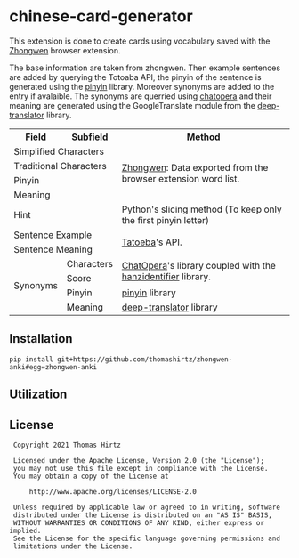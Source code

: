 # chinese-card-generator

This extension is done to create cards using vocabulary saved with the [Zhongwen](https://github.com/cschiller/zhongwen) browser extension.

The base information are taken from zhongwen. Then example sentences are added by querying the Totoaba API, the pinyin of the sentence is generated using the [pinyin](https://github.com/lxyu/pinyin) library. Moreover synonyms are added to the entry if avalaible. The synonyms are querried using [chatopera](https://github.com/chatopera/Synonyms) and their meaning are generated using the GoogleTranslate module from the [deep-translator](https://github.com/nidhaloff/deep-translator) library. 
<div align="center">
<table>
<tr>
	<th>Field</th>
	<th>Subfield</th>
	<th>Method</th>

</tr>
<tr>
	<td rowspan='1' colspan='2' >Simplified Characters</td>
	<td rowspan='4' colspan='1' ><a href="https://github.com/cschiller/zhongwen">Zhongwen</a>: Data exported from the browser extension word list.</td>
</tr>
<tr>
	<td rowspan='1' colspan='2' >Traditional Characters</td>
</tr>
<tr>
	<td rowspan='1' colspan='2' >Pinyin</td>
</tr>
<tr>
	<td rowspan='1' colspan='2' >Meaning</td>
</tr>
<tr>
	<td rowspan='1' colspan='2' >Hint</td>
	<td>Python's slicing method (To keep only the first pinyin letter)</td>
</tr>
<tr>
	<td rowspan='1' colspan='2' >Sentence Example</td>
	<td rowspan='2' colspan='1' ><a href="https://tatoeba.org/">Tatoeba</a>'s API.</td>
</tr>
<tr>
	<td rowspan='1' colspan='2' >Sentence Meaning</td>
</tr>
<tr>
	<td rowspan='4' colspan='1' >Synonyms</td>
	<td>Characters</td>
	<td rowspan='2' colspan='1' ><a href="https://github.com/chatopera/Synonyms">ChatOpera</a>'s library coupled with the <a href="https://github.com/tsroten/hanzidentifier">hanzidentifier</a> library.</td>
</tr>
<tr>
	<td>Score</td>
</tr>
<tr>
	<td>Pinyin</td>
	<td><a href="https://github.com/lxyu/pinyin">pinyin</a> library</td>
</tr>
<tr>
	<td>Meaning</td>
	<td><a href="https://github.com/nidhaloff/deep-translator">deep-translator</a> library</td>
</tr>
</table>
</div>

## Installation

```console
pip install git+https://github.com/thomashirtz/zhongwen-anki#egg=zhongwen-anki
```

## Utilization

## License

     Copyright 2021 Thomas Hirtz

     Licensed under the Apache License, Version 2.0 (the "License");
     you may not use this file except in compliance with the License.
     You may obtain a copy of the License at

         http://www.apache.org/licenses/LICENSE-2.0

     Unless required by applicable law or agreed to in writing, software
     distributed under the License is distributed on an "AS IS" BASIS,
     WITHOUT WARRANTIES OR CONDITIONS OF ANY KIND, either express or implied.
     See the License for the specific language governing permissions and
     limitations under the License.
